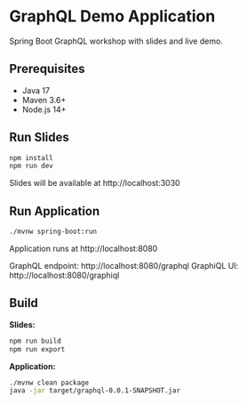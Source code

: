 # GraphQL Demo Application

Spring Boot GraphQL workshop with slides and live demo.

## Prerequisites

- Java 17
- Maven 3.6+
- Node.js 14+

## Run Slides

```bash
npm install
npm run dev
```

Slides will be available at http://localhost:3030

## Run Application

```bash
./mvnw spring-boot:run
```

Application runs at http://localhost:8080

GraphQL endpoint: http://localhost:8080/graphql
GraphiQL UI: http://localhost:8080/graphiql

## Build

**Slides:**
```bash
npm run build
npm run export
```

**Application:**
```bash
./mvnw clean package
java -jar target/graphql-0.0.1-SNAPSHOT.jar
```

